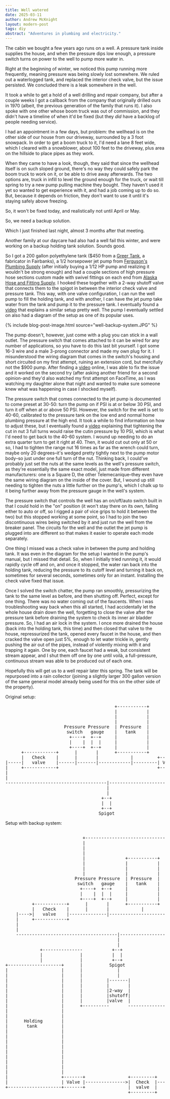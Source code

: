 ```yaml
---
title: Well watered
date: 2025-03-11
author: Andrew McKnight
layout: modern-post
tags: diy
abstract: "Adventures in plumbing and electricity."
---
```

The cabin we bought a few years ago runs on a well. A pressure tank inside supplies the house, and when the pressure dips low enough, a pressure switch turns on power to the well to pump more water in.

Right at the beginning of winter, we noticed this pump running more frequently, meaning pressure was being slowly lost somewhere. We ruled out a waterlogged tank, and replaced the interior check valve, but the issue persisted. We concluded there is a leak somewhere in the well.

It took a while to get a hold of a well drilling and repair company, but after a couple weeks I got a callback from the company that originally drilled ours in 1970 (albeit, the previous generation of the family that runs it). I also spoke with one other whose boom truck was out of commission, and they didn't have a timeline of when it'd be fixed (but they _did_ have a backlog of people needing service).

I had an appointment in a few days, but problem: the wellhead is on the other side of our house from our driveway, surrounded by a 3 foot snowpack. In order to get a boom truck to it, I'd need a lane 8 feet wide, which I cleared with a snowblower, about 100 feet to the driveway, plus area on the hillside to place pipes as they work.

When they came to have a look, though, they said that since the wellhead itself is on such sloped ground, there's no way they could safely park the boom truck to work on it, or be able to drive away afterwards. The two options are, truck in infill to level the ground enough for the truck, or wait till spring to try a new pump pulling machine they bought. They haven't used it yet so wanted to get experience with it, and had a job coming up to do so. But, because it depends on friction, they don't want to use it until it's staying safely above freezing.

So, it won't be fixed today, and realistically not until April or May.

So, we need a backup solution.

Which I just finished last night, almost 3 months after that meeting.

Another family at our daycare had also had a well fail this winter, and were working on a backup holding tank solution. Sounds good.

So I got a 200 gallon polyethylene tank ($450 from a [Greer Tank](https://greertank.com), a fabricator in Fairbanks), a 1/2 horsepower jet pump from [Ferguson's Plumbing Supply](https://www.ferguson.com/store/ak/fairbanks/plumbingpvf-3022) (after initially buying a 1/12 HP pump and realizing it wouldn't be strong enough) and had a couple sections of high pressure hose sections custom made with swivel fittings on each end from [Alaska Hose and Fitting Supply](https://akhfs.com). I hooked these together with a 2-way shutoff valve that connects them to the spigot in between the interior check valve and pressure tank. This way, with one valve configuration, I can run the well pump to fill the holding tank, and with another, I can have the jet pump take water from the tank and pump it to the pressure tank. I eventually found a [video](https://www.youtube.com/watch?v=5-Cc9tvfUrE) that explains a similar setup pretty well. The pump I eventually settled on also had a diagram of the setup as one of its popular uses.

{% include blog-post-image.html source="well-backup-system.JPG" %}

The pump doesn't, however, just come with a plug you can stick in a wall outlet. The pressure switch that comes attached to it can be wired for any number of applications, so you have to do this last bit yourself. I got some 16-3 wire and a male 3-prong connector and made my own plug for it. I misunderstood the wiring diagram that comes in the switch's housing and short circuited on my first attempt, ruining an extension cord, but mercifully not the $900 pump. After finding a [video](https://www.youtube.com/watch?v=mVR9Wns0ST8) online, I was able to fix the issue and it worked on the second try (after asking another friend for a second opinion-and they'd also watched my first attempt on FaceTime, as I was watching my daughter alone that night and wanted to make sure someone knew what was happening in case I shocked myself).

The pressure switch that comes connected to the jet pump is documented to come preset at 30-50: turn the pump on if PSI is at or below 30 PSI, and turn it off when at or above 50 PSI. However, the switch for the well is set to 40-60, calibrated to the pressure tank on the low end and normal home plumbing pressure at the high end. It took a while to find information on how to adjust these, but I eventually found a [video](https://www.youtube.com/watch?v=FZOJsWILWiA) explaining that tightening the cut in nut 3 full turns would raise the cutin pressure by 10 PSI, which is what I'd need to get back to the 40-60 system. I wound up needing to do an extra quarter turn to get it right at 40. Then, it would cut out only at 50 or so, I had to tighten the range nut 16 times as far as the wrench could turn, maybe only 20 degrees–it's wedged pretty tightly next to the pump motor body–so just under one full turn of the nut. Thinking back, I could've probably just set the nuts at the same levels as the well's pressure switch, as they're essentially the same exact model, just made from different manufacturers: one is a Square D, the other Telemecanique–they even have the same wiring diagram on the inside of the cover. But, I wound up still needing to tighten the nuts a little further on the pump's, which I chalk up to it being further away from the pressure gauge in the well's system.

The pressure switch that controls the well has an on/off/auto switch built in that I could hold in the "on" position (it won't stay there on its own, falling either to auto or off, so I rigged a pair of vice grips to hold it between the two) but this stopped working at some point, so I had to join the two discontinuous wires being switched by it and just run the well from the breaker panel. The circuits for the well and the outlet the jet pump is plugged into are different so that makes it easier to operate each mode separately.

One thing I missed was a check valve in between the pump and holding tank. It was even in the diagram for the setup I wanted in the pump's manual, but I missed that detail. So, when I initially tried running it, it would rapidly cycle off and on, and once it stopped, the water ran back into the holding tank, reducing the pressure to its cutoff level and turning it back on, sometimes for several seconds, sometimes only for an instant. Installing the check valve fixed that issue.

Once I solved the switch chatter, the pump ran smoothly, pressurizing the tank to the same level as before, and then shutting off. Perfect, except for one thing. There was no water coming out of the faucents. When I was troubleshooting way back when this all started, I had accidentally let the whole house drain down the well, forgetting to close the valve after the pressure tank before draining the system to check its inner air bladder pressure. So, I had an air lock in the system. I once more drained the house (back into the holding tank, this time) and then closed that valve to the house, repressurized the tank, opened every faucet in the house, and then cracked the valve open just 5%, enough to let water trickle in, gently pushing the air out of the pipes, instead of violently mixing with it and trapping it again. One by one, each faucet had a weak, but consistent stream appear, and I shut them off one by one until voilà, a full-pressure, continuous stream was able to be produced out of each one.

Hopefully this will get us to a well repair later this spring. The tank will be repurposed into a rain collector (joining a slightly larger 300 gallon version of the same general model already being used for this on the other side of the property).

Original setup:
<pre>
                                         +-----------+
                                         |           |
                                         |           |
                                         |           |
                      Pressure Pressure  | Pressure  |
                       switch   gauge    |   tank    |
                        +----+  +--+     |           |
                        |    |  |  |     |           |
                        +----+  +--+     |           |
      +------------+      |       |      +-----------+
      |   Check    |      |       |            |         +-------+
|-----|   valve    |------|-------|------------|---------| Valve |------ to house
|     +------------+                                     +-------+
|
|
--------------------------------------|--------------------------------- from well
                                      |
                                      |
                                    +--+
                                    |  |
                                    +--+
                                   Spigot
</pre>
Setup with backup system:
<pre>

                             +---------------------------------------------------------------|
                             |                                                               |
                             |                                                               |
                             |                                                               |
                             |               +-----------+                                   |
                             |               |           |                                   |
                             |               |           |                                   |
                             |               |           |                                   |
                          Pressure Pressure  | Pressure  |                                   |
                           switch   gauge    |   tank    |                                   |
                            +----+  +--+     |           |                                   |
                            |    |  |  |     |           |                                   |
                            +----+  +--+     |           |                                   |
          +------------+      |       |      +-----------+                                   |
          |   Check    |      |       |            |         +-------+                       |
    |---->|   valve    |--------------|--------------------->| Valve |-----> to house        |
    |     +------------+                                     +-------+                       |
    |                                                                                        |
    |                                                                                        |
    --------------------------------------|------------------------<-------- from well       |
                                          |                                                  |
                                          |                                                  |
             +---------------           +--+                                                 |
             |              |           |  |                                                 |
             |              |           +--+                                                 |
+--------------------+      |          Spigot                                                |
|                    |      |             |                                                  |         240V       well
|                    |      |             |                                                  +-------- relay ---- motor
|                    |      |         |-------|
|                    |      |         |       |
|                    |      |         |2-way  |
|                    |      |         |shutoff|
|                    |      |         |valve  |                                                         115V
|                    |      +----------       -----------------------+                  +------------- outlet
|                    |                                               |                  |
|                    |                                               |                  |
|      Holding       |                                               |                  |
|       tank         |                                               |                  |
|                    |                                               |                  |
|                    |                                               |                  |
|                    |                                               |                  |
|                    |                                               |                  |
|                    |                                               |              +--------+
|                    |                                               |              |Pressure|
|                    |                                               |              | switch |
|                    |                                          +----|--------------+--------+
|                    |                                          |                            |
|                    +-------+                +---------+       |                            |
|                    | Valve |--------------->|  Check  |------->         Jet pump           |
+--------------------+-------+                |  valve  |       |                            |
                                              +---------+       +----------------------------+
</pre>
